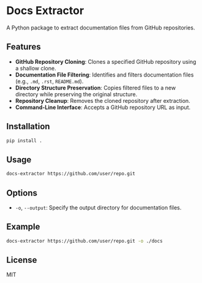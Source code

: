# Docs Extractor

A Python package to extract documentation files from GitHub repositories.

## Features

- **GitHub Repository Cloning**: Clones a specified GitHub repository using a shallow clone.
- **Documentation File Filtering**: Identifies and filters documentation files (e.g., `.md`, `.rst`, `README.md`).
- **Directory Structure Preservation**: Copies filtered files to a new directory while preserving the original structure.
- **Repository Cleanup**: Removes the cloned repository after extraction.
- **Command-Line Interface**: Accepts a GitHub repository URL as input.

## Installation

```bash
pip install .
```

## Usage

```bash
docs-extractor https://github.com/user/repo.git
```

## Options

- `-o`, `--output`: Specify the output directory for documentation files.

## Example

```bash
docs-extractor https://github.com/user/repo.git -o ./docs
```

## License

MIT
